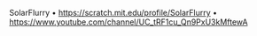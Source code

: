 SolarFlurry
  • https://scratch.mit.edu/profile/SolarFlurry
  • https://www.youtube.com/channel/UC_tRF1cu_Qn9PxU3kMftewA
